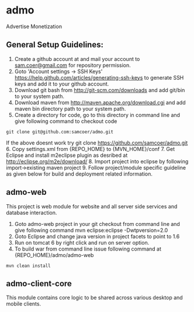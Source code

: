 admo
====
Advertise Monetization

General Setup Guidelines:
--------------------------------
1. Create a github account at and mail your account to sam.coer@gmail.com for repository permission.
2. Goto 'Account settings -> SSH Keys' https://help.github.com/articles/generating-ssh-keys to generate SSH 
   keys and add it to your github account. 
3. Download git bash from http://git-scm.com/downloads and add git/bin to your system path.
4. Download maven from http://maven.apache.org/download.cgi and add maven bin directory path to your system path.
5. Create a directory for code, go to this directory in command line and give following command to checkout code
```
git clone git@github.com:samcoer/admo.git
```
If the above doesnt work try git clone https://github.com/samcoer/admo.git
6. Copy settings.xml from {REPO_HOME} to {MVN_HOME}/conf
7. Get Eclipse and install m2eclipse plugin as desribed at http://eclipse.org/m2e/download/ 
8. Import project into eclipse by following import->existing maven project
9. Follow project/module specific guideline as given below for build and deployment related information.


admo-web
--------
This project is web module for website and all server side services and database interaction.

1. Goto admo-web project in your git checkout from command line and give following command
mvn eclipse:eclipse -Dwtpversion=2.0
2. Goto Eclipse and change java version in project facets to point to 1.6
3. Run on tomcat 6 by right click and run on server option.
4. To build war from command line issue following command at {REPO_HOME}/admo/admo-web
```
mvn clean install
```

admo-client-core
----------------
This module contains core logic to be shared across various desktop and mobile clients.





